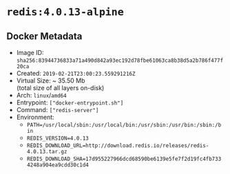 # `redis:4.0.13-alpine`

## Docker Metadata

- Image ID: `sha256:83944736833a71a490d842a93ec192d78fbe61063ca8b38d5a2b786f477f20ca`
- Created: `2019-02-21T23:00:23.559291216Z`
- Virtual Size: ~ 35.50 Mb  
  (total size of all layers on-disk)
- Arch: `linux`/`amd64`
- Entrypoint: `["docker-entrypoint.sh"]`
- Command: `["redis-server"]`
- Environment:
  - `PATH=/usr/local/sbin:/usr/local/bin:/usr/sbin:/usr/bin:/sbin:/bin`
  - `REDIS_VERSION=4.0.13`
  - `REDIS_DOWNLOAD_URL=http://download.redis.io/releases/redis-4.0.13.tar.gz`
  - `REDIS_DOWNLOAD_SHA=17d955227966dcd68590be6139e5fe7f2d19fc4fb7334248a904ea9cdd30c1d4`
